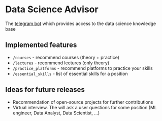 # Data Science Advisor
The [telegram bot](https://t.me/ds_advisor_bot) which provides access to the data science knowledge base

## Implemented features
* `/courses` - recommend courses (theory + practice)
* `/lectures` - recommend lectures (only theory)
* `/practice_platforms` - recommend platforms to practice your skills
* `/essential_skills` - list of essential skills for a position

## Ideas for future releases
* Recommendation of open-source projects for further contributions
* Virtual interview. The will ask a user questions for some position (ML engineer, Data Analyst, Data Scientist, ...)

